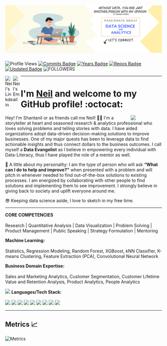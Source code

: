 <h1 align="center">
<img src="https://github.com/ShantanilBagchi/ShantanilBagchi/blob/master/Linkedin%20Banner.png">
</h1>


![Profile Views](https://komarev.com/ghpvc/?username=Shantanil&style=flat-square&logo=appveyor&color=971901)
[![Commits Badge](https://badges.pufler.dev/commits/yearly/ShantanilBagchi/?style=flat-square&color=971901)](https://badges.pufler.dev)
[![Years Badge](https://badges.pufler.dev/years/ShantanilBagchi/?style=flat-square&color=971901)](https://badges.pufler.dev)
[![Repos Badge](https://badges.pufler.dev/repos/ShantanilBagchi/?style=flat-square&color=971901)](https://badges.pufler.dev)
[![Updated Badge](https://badges.pufler.dev/updated/ShantanilBagchi/ShantanilBagchi/?style=flat-square&color=971901)](https://badges.pufler.dev)
<img alt="FOLLOWERS" src="https://img.shields.io/github/followers/ShantanilBagchi?color=971901&logo=githubb&label=FOLLOWERS"/>
<!--[![Visits Badge](https://badges.pufler.dev/visits/ShantanilBagchi/git-badges/?style=flat-square&color=971901)](https://badges.pufler.dev)-->
<!--[![Created Badge](https://badges.pufler.dev/created/ShantanilBagchi/ShantanilBagchi)](https://badges.pufler.dev) -->


<a href="https://www.linkedin.com/in/shantanil/">
<img align="left" alt="Neil's Linkdein" width="25px" src="https://cdn.jsdelivr.net/npm/simple-icons@v3/icons/linkedin.svg" />
</a> 
 <a href="shantanil.bagchi@mail.mcgill.ca">
<img align="left" alt="Neil's Email" width="25px" src="https://cdn.jsdelivr.net/npm/simple-icons@3.13.0/icons/gmail.svg" />
</a>

<!-- # <h1 align="center"> Welcome 👋</h1> -->



---


## <h1 align="left"> I'm [**Neil**](https://www.linkedin.com/in/shantanil/) and welcome to my GitHub profile! :octocat:

<img src="https://i.giphy.com/media/KzJkzjggfGN5Py6nkT/200.webp" width="100" align = "right">

Hey! I'm Shantanil or as friends call me Neil! 👋🏻
I'm a storyteller at heart and seasoned research & analytics professional who loves solving problems and telling stories with data. I have aided organizations adopt data-driven decision-making solutions to improve businesses. One of my major quests has been to leverage data to find actionable insights and thus connect dollars to the business outcomes. I call myself a **Data Evangelist** as I believe in empowering every individual with Data-Literacy, thus I have played the role of a mentor as well.

🙂 A little about my personality: I am the type of person who will ask **“What can I do to help and improve?”** when presented with a problem and will pitch in whenever needed to find out-of-the-box solutions to existing processes. I am energized by collaborating with other people to find solutions and implementing them to see improvement. I strongly believe in giving back to society and uplift everyone around me.

😎 Keeping data science aside, I love to sketch in my free time.
  
---

**CORE COMPETENCIES**<br/><br/>
Research | Quantitative Analysis | Data Visualization | Problem Solving | Product Management | Public Speaking | Strategy Formulation | Mentoring

**Machine Learning:** <br/><br/>
Statistics, Regression Modeling, Random Forest, XGBoost, kNN Classifier, K-means Clustering, Feature Extraction (PCA), Convolutional Neural Network

**Business Domain Expertise:**<br/><br/>
Sales and Marketing Analytics, Customer Segmentation, Customer Lifetime Value and Retention Analysis, Product Analytics, People Analytics
  
<img src="https://media.giphy.com/media/WUlplcMpOCEmTGBtBW/giphy.gif" width="30"> **Languages/Tech Stack:** <br/><br/>
<img src="https://img.shields.io/badge/Python-971901?style=for-the-badge&logo=python&logoColor=white"> <img src="https://img.shields.io/badge/Scikit_Learn-971901?style=for-the-badge&logo=scikit-learn&logoColor=white"> <img src="https://img.shields.io/badge/Numpy-971901?style=for-the-badge&logo=numpy&logoColor=white"> <img src="https://img.shields.io/badge/Pandas-971901?style=for-the-badge&logo=pandas&logoColor=white"> <img src="https://img.shields.io/badge/Keras-971901?style=for-the-badge&logo=Keras&logoColor=white"> <img src="https://img.shields.io/badge/TensorFlow-971901?style=for-the-badge&logo=TensorFlow&logoColor=white"> <img src="https://img.shields.io/badge/SQL-971901?style=for-the-badge&logo=MySQL&logoColor=white"> <img src="https://img.shields.io/badge/Tableau-971901?style=for-the-badge&logo=tableau&logoColor=white"> <img src="https://img.shields.io/badge/Microsoft_Excel-971901?style=for-the-badge&logo=microsoft-excel&logoColor=white">

---
  
<!-- ## &#x1f4c8; Stats
<a href="https://github.com/ShantanilBagchi/ShantanilBagchi">
  <img align="centre" src="https://github-readme-stats.vercel.app/api?username=shantanilbagchi&show_icons=true&count_private=true&custom_title=नमस्ते Programmers!&title_color=971901&text_color=971901&icon_color=971901&no-bg=true&hide_border=true) alt="Shantanil's github stats"/>
</a>  
<img align="centre" src="https://github-readme-streak-stats.herokuapp.com/?user=shantanilbagchi&theme=blood&custom_title=streak-stats&hide_border=true&layout=compact" /> -->

<!-- <a href="https://github.com/ShantanilBagchi/ShantanilBagchi">
<img align="right" src="https://github-readme-stats.vercel.app/api/top-langs/?username=shantanilbagchi&layout=compact&title_color=971901&icon_color=971901&text_color=971901" alt="Shantanil's github stats" />
</a>
<a href="https://github.com/ryo-ma/github-profile-trophy" target="_blank">
<img src="https://github-profile-trophy.vercel.app/?username=shantanilbagchi&theme=default&layout=compact&title_color=971901"/>
</a> -->
                                                                                                                             
                                                                                                                             
 ## Metrics 📈

<!-- ![Metrics](https://metrics.lecoq.io/ShantanilBagchi?template=classic&isocalendar=1&languages=1&repositories=1&achievements=1&activity=1&repositories=100&repositories.batch=100&repositories.forks=false&repositories.affiliations=owner&isocalendar.duration=half-year&languages.limit=8&languages.threshold=0%25&languages.colors=github&languages.sections=most-used&languages.indepth=false&languages.analysis.timeout=15&languages.categories=markup%2C%20programming&languages.recent.categories=markup%2C%20programming&languages.recent.load=300&languages.recent.days=14&activity.limit=5&activity.load=300&activity.days=14&activity.visibility=all&activity.timestamps=false&activity.filter=all&achievements.threshold=C&achievements.secrets=true&achievements.display=compact&achievements.limit=0&repositories.featured=ShantanilBagchi%2FHackathons_Notebooks%2C%20ShantanilBagchi%2FDataCamp%2C%20ShantanilBagchi%2FCOMP551-Fall2019-AppliedMachineLearning-MiniProject3-Modified_MNIST__Classifier-%2C%20ShantanilBagchi%2FCOMP551-Fall2019-AppliedMachineLearning-MiniProject2-Subreddit_Classifier-&config.timezone=America%2FToronto) -->
 
![Metrics](https://metrics.lecoq.io/ShantanilBagchi?template=classic&isocalendar=1&languages=1&achievements=1&isocalendar.duration=half-year&languages.limit=8&languages.threshold=0%25&languages.colors=github&languages.sections=most-used&languages.indepth=false&languages.analysis.timeout=15&languages.categories=markup%2C%20programming&languages.recent.categories=markup%2C%20programming&languages.recent.load=300&languages.recent.days=14&achievements.threshold=C&achievements.secrets=true&achievements.display=compact&achievements.limit=0&config.timezone=America%2FToronto)
